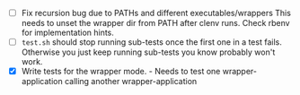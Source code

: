 - [ ] Fix recursion bug due to PATHs and different executables/wrappers
      This needs to unset the wrapper dir from PATH after clenv runs.
      Check rbenv for implementation hints.
- [ ] `test.sh` should stop running sub-tests once the first one in a test fails.
      Otherwise you just keep running sub-tests you know probably won't work.
- [x] Write tests for the wrapper mode.
      - Needs to test one wrapper-application calling another wrapper-application
